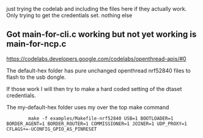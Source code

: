 just trying the codelab and including the files here if they actually work. Only trying to get the credentials set. nothing else


## Got main-for-cli.c working but not yet working is main-for-ncp.c 


https://codelabs.developers.google.com/codelabs/openthread-apis/#0

The default-hex folder has pure unchanged openthread nrf52840 files to flash to the usb dongle.

If those work I will then try to make a hard coded setting of the dtaset credentials.


The my-default-hex folder uses my over the top make command

```
        make -f examples/Makefile-nrf52840 USB=1 BOOTLOADER=1 BORDER_AGENT=1 BORDER_ROUTER=1 COMMISSIONER=1 JOINER=1 UDP_PROXY=1 CFLAGS+=-UCONFIG_GPIO_AS_PINRESET 

```



